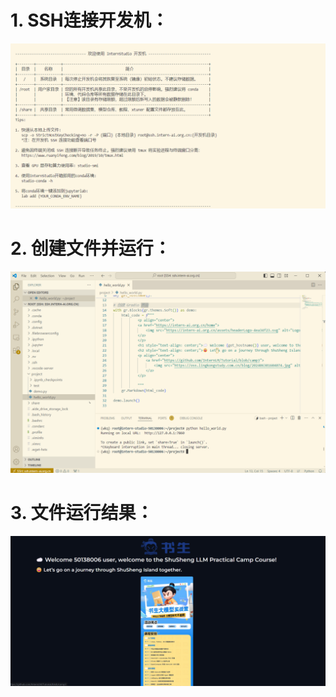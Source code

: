 # 1. SSH连接开发机：

![](ssh.png)

# 2. 创建文件并运行：

![](file_create_and_run.png)

# 3. 文件运行结果：

![](code_result.png)

